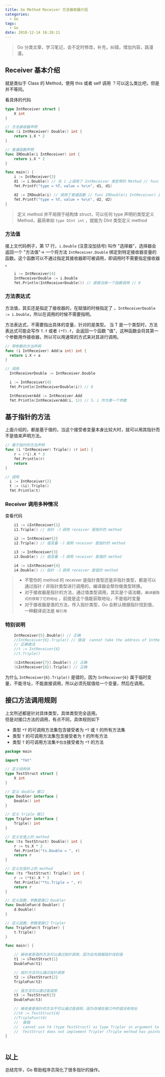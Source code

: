 ```yaml
---
title: Go Method Receiver 方法接收器介绍
categories:
  - Go
tags:
  - Go
date: 2018-12-14 16:28:11
---
```

> Go 分类文章，学习笔记，会不定时修改，补充，纠错，增加内容，路漫漫。

## Receiver 基本介绍

就是类似于 Class 的 Method，使用 this 或者 self 调用 ？可以这么类比吧，但是并不等同。

看具体的代码
```go
type IntReceiver struct {
	X int
}

// 方法接收器声明
func (i IntReceiver) Double() int {
	return i.X * 2
}

// 普通函数声明
func IRDouble(i IntReceiver) int {
	return i.X * 2
}

func main() {
	i := IntReceiver{3}
	d1 := i.Double() // 在 i 上调用了 IntReceiver 类型带的 Method // func (i IntReceiver) Double() int
	fmt.Printf("type = %T，value = %v\n", d1, d1)

	d2 := IRDouble(i) // 调用了普通函数 // func IRDouble(i IntReceiver) int 
	fmt.Printf("type = %T，value = %v\n", d2, d2)
}

```

> 定义 method 并不局限于结构体 struct，可以任何 type 声明的类型定义 Method，最简单如 `type DInt int` ，就能为 DInt 类型定义 method  

<!-- more --> 

### 方法值

接上文代码例子，第 17 行，`i.Double` (注意没加括号)  叫作 "选择器"，选择器会返回一个 "方法值"-> 一个将方法 `IntReceiver.Double` 绑定到特定接收器变量的函数。这个函数可以不通过指定其接收器即可被调用，即调用时不需要指定接收器 。

```go
	i := IntReceiver{4}
	IntReceiverDouble := i.Double
	fmt.Println(IntReceiverDouble()) // 直接当做一个函数调用 // 8
```

### 方法表达式

方法值，其实还是指定了接收器的，在赋值的时候指定了 ，`IntReceiverDouble := i.Double`，所以在调用的时候不需要指明。    

方法表达式，不需要指出具体的变量，针对的是类型。 
当 T 是一个类型时，方法表达式可能会写作 `T.f` 或者 `(*T).f`，会返回一个函数 "值"，这种函数会将其第一个参数用作接收器，所以可以用通常的方式来对其进行调用。  

```go
// 带参数的方法声明
func (i IntReceiver) Add(a int) int {
  return i.X + a
}

// 调用
  IntReceiverDouble := IntReceiver.Double

  i := IntReceiver{4}
  fmt.Println(IntReceiverDouble(i)) // 8

  IntReceiverAdd := IntReceiver.Add
  fmt.Println(IntReceiverAdd(i, 1)) // 5，i 作为第一个参数
```

## 基于指针的方法

上面介绍的，都是基于值的，当这个接受者变量本身比较大时，就可以用其指针而不是值来声明方法。

```go
// 基于指针的方法声明
func (i *IntReceiver) Triple() (r int) {
	r = (*i).X * 3
	fmt.Println(r)
	return
}

// 调用
  i := IntReceiver{2}
  t := (&i).Triple()
  fmt.Println(t)


```
### Receiver 调用多种情况

查看代码

```go
	i1 := &IntReceiver{1}
	i1.Triple() // 指针 -》调用 receiver 是指针的 method

	i2 := IntReceiver{2}
	i2.Triple() // 值变量 -》调用 receiver 是指针的 method

	i3 := IntReceiver{3}
	i3.Double() // 值变量 -》调用 receiver 是值的 method

	i4 := &IntReceiver{4}
	i4.Double() // 指针 -》调用 receiver 是值的 method
```
> - 不管你的 method 的 receiver 是指针类型还是非指针类型，都是可以通过指针 / 非指针类型进行调用的，编译器会帮你做类型转换。
> - 对于接收器是指针的方法，通过值类型调用，其实是个语法糖，`编译器隐式的获取了它的地址` ，前提是这个值能获取地址，不是临时变量
> - 对于接收器是值的方法，传入指针类型，Go 会默认根据指针找到值，一种翻译说法是 `解引用` 

### 特别说明
```go
	IntReceiver{5}.Double() // 正确
	//IntReceiver{6}.Triple() // 错误  cannot take the address of IntReceiver literal
	// 正确做法
	//t := IntReceiver{6}
	//t.Triple()

	(&IntReceiver{7}).Double() // 正确
	(&IntReceiver{8}).Triple() // 正确
```

为什么 `IntReceiver{6}.Triple()` 是错的，因为 `IntReceiver{6}` 属于临时变量，不能寻址，不能直接调用，所以必须先赋值给一个变量，然后在调用。

## 接口方法调用规则

上文所述都是针对具体类型，具体类型完全适用。  
但是对接口方法的调用，有点不同，具体规则如下

- 类型 `*T` 的可调用方法集包含接受者为 `*T` 或 `T` 的所有方法集
- 类型 `T` 的可调用方法集包含接受者为 `T` 的所有方法
- 类型 `T` 的可调用方法集`不包含`接受者为 `*T` 的方法

```go
package main

import "fmt"

// 定义结构体
type TestStruct struct {
	X int
}

// 定义 double 接口
type Doubler interface {
	Double() int
}

// 定义 triple 接口
type Tripler interface {
	Triple() int
}

// 定义在值上的 method
func (ts TestStruct) Double() int {
	r := ts.X * 2
	fmt.Println("ts.Double = ", r)
	return r
}

// 定义在指针上的 method
func (ts *TestStruct) Triple() int {
	r := (*ts).X * 3
	fmt.Println("*ts.Triple = ", r)
	return r
}

// 定义函数，参数是接口 Doubler
func DoubleFun(d Doubler) {
	d.Double()
}

// 定义函数，参数是接口 Tripler
func TripleFun(t Tripler) {
	t.Triple()
}

func main() {

	// 接收者是值的方法可以通过指针调用，因为会先根据指针找到值
	t1 := &TestStruct{1}
	DoubleFun(t1)

	// 指针方法可以通过指针调用
	t2 := &TestStruct{2}
	TripleFun(t2)

	// 值方法可以通过值调用
	t3 := TestStruct{3}
	DoubleFun(t3)

	// 接收者是指针的方法不可以通过值调用，因为存储在接口中的值没有地址
	//t4 := TestStruct{4}
	//TripleFun(t4)
	//  报错
	//  cannot use t4 (type TestStruct) as type Tripler in argument to TripleFun:
	//  TestStruct does not implement Tripler (Triple method has pointer receiver)
}



```

## 以上

总结完毕，Go 帮助程序员简化了很多指针的操作。



